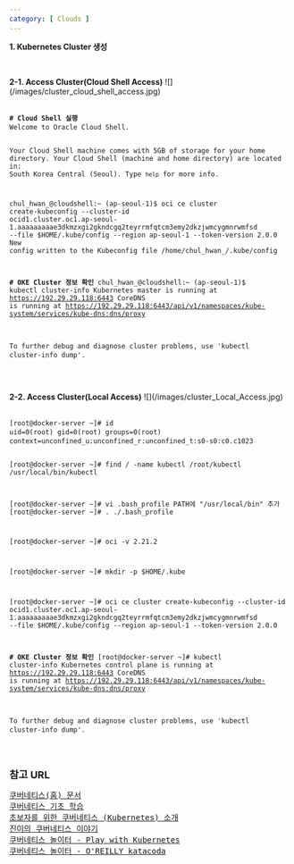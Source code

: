 ```yaml
---
category: [ Clouds ]
---
```


<strong>1. Kubernetes Cluster 생성</strong>
<p>&nbsp;</p>
<strong>2-1. Access Cluster(Cloud Shell Access)</strong>
![](/images/cluster_cloud_shell_access.jpg)
<!--   !<img src="./images/cluster_cloud_shell_access.jpg" border="2">   -->
<div class="language-plaintext highlighter-rouge">
<div class="highlight">
<pre class="highlight"><code>
<b># Cloud Shell 실행</b>
Welcome to Oracle Cloud Shell.

Your Cloud Shell machine comes with 5GB of storage for your home directory. Your Cloud Shell (machine and home directory) are located in: South Korea Central (Seoul).
Type `help` for more info.

chul_hwan_@cloudshell:~ (ap-seoul-1)$ oci ce cluster create-kubeconfig --cluster-id ocid1.cluster.oc1.ap-seoul-1.aaaaaaaaae3dkmzxgi2gkndcgq2teyrrmfqtcm3emy2dkzjwmcygmnrwmfsd --file $HOME/.kube/config --region ap-seoul-1 --token-version 2.0.0 
New config written to the Kubeconfig file /home/chul_hwan_/.kube/config

<b># OKE Cluster 정보 확인</b>
chul_hwan_@cloudshell:~ (ap-seoul-1)$ kubectl cluster-info
Kubernetes master is running at https://192.29.29.118:6443
CoreDNS is running at https://192.29.29.118:6443/api/v1/namespaces/kube-system/services/kube-dns:dns/proxy

To further debug and diagnose cluster problems, use 'kubectl cluster-info dump'.
</code></pre>
</div>
</div>
<p>&nbsp;</p>
<strong>2-2. Access Cluster(Local Access)</strong>
![](/images/cluster_Local_Access.jpg)
<!--   <img src ="./images/cluster_Local_Access.jpg" border="2">   -->
<div class="language-plaintext highlighter-rouge">
<div class="highlight">
<pre class="highlight"><code>
[root@docker-server ~]# id
uid=0(root) gid=0(root) groups=0(root) context=unconfined_u:unconfined_r:unconfined_t:s0-s0:c0.c1023

[root@docker-server ~]# find / -name kubectl
/root/kubectl
/usr/local/bin/kubectl

[root@docker-server ~]# vi .bash_profile
PATH에 "/usr/local/bin" 추가
[root@docker-server ~]# . ./.bash_profile

[root@docker-server ~]# oci -v
2.21.2

[root@docker-server ~]# mkdir -p $HOME/.kube

[root@docker-server ~]# oci ce cluster create-kubeconfig --cluster-id ocid1.cluster.oc1.ap-seoul-1.aaaaaaaaae3dkmzxgi2gkndcgq2teyrrmfqtcm3emy2dkzjwmcygmnrwmfsd --file $HOME/.kube/config --region ap-seoul-1 --token-version 2.0.0

<b># OKE Cluster 정보 확인</b>
[root@docker-server ~]# kubectl cluster-info
Kubernetes control plane is running at https://192.29.29.118:6443
CoreDNS is running at https://192.29.29.118:6443/api/v1/namespaces/kube-system/services/kube-dns:dns/proxy

To further debug and diagnose cluster problems, use 'kubectl cluster-info dump'.
</code></pre>
</div>
</div>
<p>&nbsp;</p>
<strong><font size="4">참고 URL</font></strong>
<pre class="highlight">
<a href="https://kubernetes.io/ko/docs/home/" target="_blank">쿠버네티스(홈) 문서</a>
<a href="https://kubernetes.io/ko/docs/tutorials/kubernetes-basics/" target="_blank">쿠버네티스 기초 학습</a>
<a href="https://m.post.naver.com/viewer/postView.nhn?volumeNo=14749083&memberNo=36733075&vType=VERTICAL" target="_blank">초보자를 위한 쿠버네티스 (Kubernetes) 소개</a>
<a href="https://mantics.tistory.com/m?fbclid=IwAR0ngYOwvsAFHeXoDDQ8YohdKPS3Jb6SWa_a3g9OpsLZ5VUdWBFWJQE-FSQ" target="_blank">진이의 쿠버네티스 이야기</a>
<a href="https://labs.play-with-k8s.com/" target="_blank">쿠버네티스 놀이터 - Play with Kubernetes</a>
<a href="https://katacoda.com/courses/kubernetes/playground" target="_blank">쿠버네티스 놀이터 - O'REILLY katacoda</a>
</pre>
